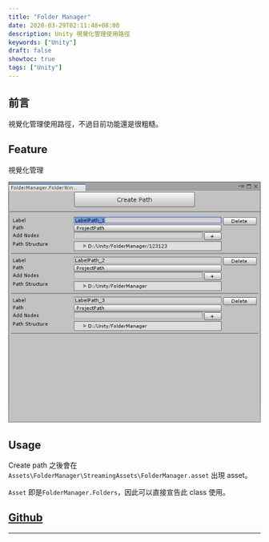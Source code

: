 ```yaml
---
title: "Folder Manager"
date: 2020-03-29T02:11:48+08:00
description: Unity 視覺化管理使用路徑
keywords: ["Unity"]
draft: false
showtoc: true
tags: ["Unity"]
---
```


## 前言

視覺化管理使用路徑，不過目前功能還是很粗糙。

## Feature

視覺化管理

![img_1]

## Usage

 Create path 之後會在
 `Assets\FolderManager\StreamingAssets\FolderManager.asset`
 出現 asset。

 `Asset` 即是`FolderManager.Folders`，因此可以直接宣告此 class 使用。

## [Github]

______________________________________________________________________

[img_1]:https://raw.githubusercontent.com/Wenrong274/FolderManager/master/doc/img/img_1.jpg
[Github]:https://github.com/Wenrong274/FolderManager
